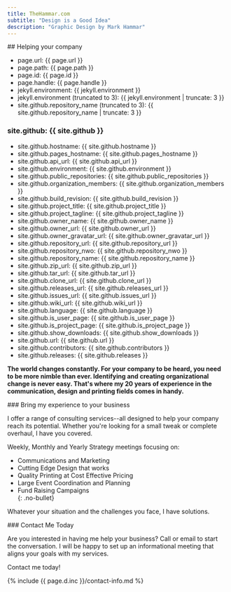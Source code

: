 ```yaml
---
title: TheHammar.com
subtitle: "Design is a Good Idea"
description: "Graphic Design by Mark Hammar"
---
```

<div class="row"> 
  <div class="small-12 column">
## Helping your company  

- page.url: {{ page.url }}  
- page.path: {{ page.path }}  
- page.id: {{ page.id }}  
- page.handle: {{ page.handle }}  
- jekyll.environment: {{ jekyll.environment }}  
- jekyll.environment (truncated to 3): {{ jekyll.environment | truncate: 3 }}  
- site.github.repository_name (truncated to 3): {{ site.github.repository_name | truncate: 3 }}  

### site.github: {{ site.github }}  

- site.github.hostname: {{ site.github.hostname }}  
- site.github.pages_hostname: {{ site.github.pages_hostname }}  
- site.github.api_url: {{ site.github.api_url }}  
- site.github.environment: {{ site.github.environment }}  
- site.github.public_repositories: {{ site.github.public_repositories }}  
- site.github.organization_members: {{ site.github.organization_members }}  
- site.github.build_revision: {{ site.github.build_revision }}  
- site.github.project_title: {{ site.github.project_title }}  
- site.github.project_tagline: {{ site.github.project_tagline }}  
- site.github.owner_name: {{ site.github.owner_name }}  
- site.github.owner_url: {{ site.github.owner_url }}  
- site.github.owner_gravatar_url: {{ site.github.owner_gravatar_url }}  
- site.github.repository_url: {{ site.github.repository_url }}  
- site.github.repository_nwo: {{ site.github.repository_nwo }}  
- site.github.repository_name: {{ site.github.repository_name }}  
- site.github.zip_url: {{ site.github.zip_url }}  
- site.github.tar_url: {{ site.github.tar_url }}  
- site.github.clone_url:  {{ site.github.clone_url }}  
- site.github.releases_url:  {{ site.github.releases_url }}  
- site.github.issues_url:  {{ site.github.issues_url }}  
- site.github.wiki_url:  {{ site.github.wiki_url }}  
- site.github.language:  {{ site.github.language }}  
- site.github.is_user_page:  {{ site.github.is_user_page }}  
- site.github.is_project_page:  {{ site.github.is_project_page }}  
- site.github.show_downloads:  {{ site.github.show_downloads }}  
- site.github.url:  {{ site.github.url }}  
- site.github.contributors:  {{ site.github.contributors }}  
- site.github.releases:  {{ site.github.releases }}  

**The world changes constantly. For your company to be heard, you need to be more nimble than ever. Identifying and creating organizational change is never easy. That's where my 20 years of experience in the communication, design and printing fields comes in handy.**  

  </div>
</div>
<div class="row"> 
  <div class="small-12 medium-6 column">
### Bring my experience to your business  

I offer a range of consulting services--all designed to help your company reach its potential. Whether you're looking for a small tweak or complete overhaul, I have you covered.  

Weekly, Monthly and Yearly Strategy meetings focusing on:  

- Communications and Marketing  
- Cutting Edge Design that works  
- Quality Printing at Cost Effective Pricing  
- Large Event Coordination and Planning  
- Fund Raising Campaigns  
{: .no-bullet}

Whatever your situation and the challenges you face, I have solutions.  

  </div>
  <div class="small-12 medium-6 column">
### Contact Me Today

Are you interested in having me help your business? Call or email to start the conversation. I will be happy to set up an informational meeting that aligns your goals with my services.  

Contact me today!  

{% include {{ page.d.inc }}/contact-info.md %}

  </div>
</div>
